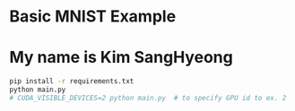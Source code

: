 # Basic MNIST Example
# My name is Kim SangHyeong
```bash
pip install -r requirements.txt
python main.py
# CUDA_VISIBLE_DEVICES=2 python main.py  # to specify GPU id to ex. 2
```
